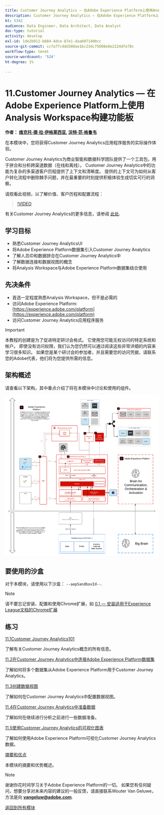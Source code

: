 ```yaml
---
title: Customer Journey Analytics — 在Adobe Experience Platform上使用Analysis Workspace构建功能板
description: Customer Journey Analytics — 在Adobe Experience Platform上使用Analysis Workspace构建功能板
kt: 5342
audience: Data Engineer, Data Architect, Data Analyst
doc-type: tutorial
activity: develop
exl-id: 1de2b912-b884-4dce-87e1-daa6071490cc
source-git-commit: cc7a77c4dd380ae1bc23dc75608e8e2224dfe78c
workflow-type: tm+mt
source-wordcount: '524'
ht-degree: 1%

---
```


# 11.Customer Journey Analytics — 在Adobe Experience Platform上使用Analysis Workspace构建功能板

**作者： [维克托·德·拉·伊格莱西亚](https://www.linkedin.com/in/victordelaiglesia/), [沃特·范·格鲁韦](https://www.linkedin.com/in/woutervangeluwe/)**

在本模块中，您将获得Customer Journey Analytics应用程序服务的实际操作体验。

Customer Journey Analytics为商业智能和数据科学团队提供了一个工具包，用于拼合和分析跨渠道数据（在线和离线）。 Customer Journey Analytics中的功能为复杂的多渠道客户历程提供了上下文和清晰度。 提供的上下文可为如何从客户转化流程中删除棘手问题，并在最重要的时刻提供积极体验生成切实可行的洞察。


请观看此视频，以了解价值、客户历程和配置流程：

>[!VIDEO](https://video.tv.adobe.com/v/327188?quality=12&learn=on)

有关Customer Journey Analytics的更多信息，请参阅 [此处](https://spark.adobe.com/page/t62eiRu9l6iWJ/).

## 学习目标

- 熟悉Customer Journey AnalyticsUI
- 将Adobe Experience Platform数据集引入Customer Journey Analytics
- 了解人员ID和数据拼合在Customer Journey Analytics中
- 了解数据连接和数据视图的概念
- 将Analysis Workspace与Adobe Experience Platform数据集结合使用

## 先决条件

- 首选一定程度熟悉Analysis Workspace，但不是必需的
- 访问Adobe Experience Platform: [https://experience.adobe.com/platform](https://experience.adobe.com/platform)
- 访问Customer Journey Analytics应用程序服务

>[!IMPORTANT]
>
>本教程的创建是为了促进特定研讨会格式。 它使用您可能无权访问的特定系统和帐户。 即使没有访问权限，我们认为您仍然可以通过阅读这些非常详细的内容来学习很多知识。 如果您是某个研讨会的参加者，并且需要您的访问凭据，请联系您的Adobe代表，他们将为您提供所需的信息。

## 架构概述

请查看以下架构，其中重点介绍了将在本模块中讨论和使用的组件。

![架构概述](../../assets/images/architecturem13.png)

## 要使用的沙盒

对于本模块，请使用以下沙盒： `--aepSandboxId--`.

>[!NOTE]
>
>请不要忘记安装、配置和使用Chrome扩展，如 [0.1 — 安装适用于Experience League文档的Chrome扩展](../module0/ex1.md)

## 练习

[11.1Customer Journey Analytics101](./ex1.md)

了解有关Customer Journey Analytics概念的所有信息。

[11.2在Customer Journey Analytics中连接Adobe Experience Platform数据集](./ex2.md)

了解如何将多个数据集从Adobe Experience Platform用于Customer Journey Analytics。

[11.3创建数据视图](./ex3.md)

了解如何在Customer Journey Analytics中配置数据视图。

[11.4在Customer Journey Analytics中准备数据](./ex4.md)

了解如何在继续进行分析之前进行一些数据准备。

[11.5使用Customer Journey Analytics的可视化图表](./ex5.md)

了解如何使用Adobe Experience Platform可视化Customer Journey Analytics数据。

[摘要和优点](./summary.md)

本模块的摘要和优势概述。

>[!NOTE]
>
>谢谢你花时间学习关于Adobe Experience Platform的一切。 如果您有任何疑问，想要分享对未来内容的建议的一般反馈，请直接联系Wouter Van Geluwe，方法是向 **vangeluw@adobe.com**.

[返回到所有模块](../../overview.md)

